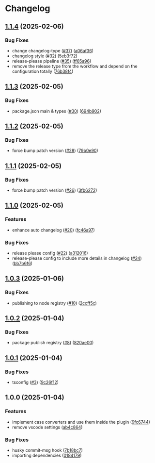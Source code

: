 # Changelog

## [1.1.4](https://github.com/muhammedkamel/mongoose-collection-naming-plugin/compare/v1.1.3...v1.1.4) (2025-02-06)


### Bug Fixes

* change changelog-type ([#37](https://github.com/muhammedkamel/mongoose-collection-naming-plugin/issues/37)) ([a06af36](https://github.com/muhammedkamel/mongoose-collection-naming-plugin/commit/a06af36daa3261a3c1cc16e7e8dacc2001e4ec27))
* changelog style ([#32](https://github.com/muhammedkamel/mongoose-collection-naming-plugin/issues/32)) ([5eb3f72](https://github.com/muhammedkamel/mongoose-collection-naming-plugin/commit/5eb3f72a11bf8bb1e442758781d843d1cc8cfc2e))
* release-please pipeline ([#35](https://github.com/muhammedkamel/mongoose-collection-naming-plugin/issues/35)) ([ff65a96](https://github.com/muhammedkamel/mongoose-collection-naming-plugin/commit/ff65a9670a08b52d3bfd23376a512d99151f5988))
* remove the release type from the workflow and depend on the configuration totally ([76b38f4](https://github.com/muhammedkamel/mongoose-collection-naming-plugin/commit/76b38f4a75bcf4410333b1f064213cb14c57c6c7))

## [1.1.3](https://github.com/muhammedkamel/mongoose-collection-naming-plugin/compare/v1.1.2...v1.1.3) (2025-02-05)


### Bug Fixes

* package.json main & types ([#30](https://github.com/muhammedkamel/mongoose-collection-naming-plugin/issues/30)) ([694b902](https://github.com/muhammedkamel/mongoose-collection-naming-plugin/commit/694b9022c0d661f3f8e772f29a313303a69f5a83))

## [1.1.2](https://github.com/muhammedkamel/mongoose-collection-naming-plugin/compare/v1.1.1...v1.1.2) (2025-02-05)


### Bug Fixes

* force bump patch version ([#28](https://github.com/muhammedkamel/mongoose-collection-naming-plugin/issues/28)) ([79b0e90](https://github.com/muhammedkamel/mongoose-collection-naming-plugin/commit/79b0e907da685ee4c285d7a88268695f744ef535))

## [1.1.1](https://github.com/muhammedkamel/mongoose-collection-naming-plugin/compare/v1.1.0...v1.1.1) (2025-02-05)


### Bug Fixes

* force bump patch version ([#26](https://github.com/muhammedkamel/mongoose-collection-naming-plugin/issues/26)) ([3fb6272](https://github.com/muhammedkamel/mongoose-collection-naming-plugin/commit/3fb6272f7d7ef79b46d267608ea4c23392b21abc))

## [1.1.0](https://github.com/muhammedkamel/mongoose-collection-naming-plugin/compare/v1.0.3...v1.1.0) (2025-02-05)


### Features

* enhance auto changelog ([#20](https://github.com/muhammedkamel/mongoose-collection-naming-plugin/issues/20)) ([fc46a97](https://github.com/muhammedkamel/mongoose-collection-naming-plugin/commit/fc46a977c263d0a4d8e7b1f23d494da109f80b71))


### Bug Fixes

* release please config ([#22](https://github.com/muhammedkamel/mongoose-collection-naming-plugin/issues/22)) ([a312016](https://github.com/muhammedkamel/mongoose-collection-naming-plugin/commit/a312016075b6a02b94a19027ec4a6768074ecab6))
* release-please config to include more details in changelog ([#24](https://github.com/muhammedkamel/mongoose-collection-naming-plugin/issues/24)) ([bb7b6f6](https://github.com/muhammedkamel/mongoose-collection-naming-plugin/commit/bb7b6f646038237ad82e3744444f17a0c3e227cd))

## [1.0.3](https://github.com/muhammedkamel/mongoose-collection-naming-plugin/compare/v1.0.2...v1.0.3) (2025-01-06)


### Bug Fixes

* publishing to node registry ([#10](https://github.com/muhammedkamel/mongoose-collection-naming-plugin/issues/10)) ([2ccff5c](https://github.com/muhammedkamel/mongoose-collection-naming-plugin/commit/2ccff5cfe95ef2cde616b5ace0d2e685ced5293e))

## [1.0.2](https://github.com/muhammedkamel/mongoose-collection-naming-plugin/compare/v1.0.1...v1.0.2) (2025-01-04)


### Bug Fixes

* package publish registry ([#8](https://github.com/muhammedkamel/mongoose-collection-naming-plugin/issues/8)) ([820ae00](https://github.com/muhammedkamel/mongoose-collection-naming-plugin/commit/820ae0067fd38403f37f1aecaf421c99da5af0d7))

## [1.0.1](https://github.com/muhammedkamel/mongoose-collection-naming-plugin/compare/v1.0.0...v1.0.1) (2025-01-04)


### Bug Fixes

* tsconfig ([#3](https://github.com/muhammedkamel/mongoose-collection-naming-plugin/issues/3)) ([9c26f12](https://github.com/muhammedkamel/mongoose-collection-naming-plugin/commit/9c26f121356cd352eed79fce418dd9fabea977e6))

## 1.0.0 (2025-01-04)


### Features

* implement case converters and use them inside the plugin ([9fc6744](https://github.com/muhammedkamel/mongoose-collection-naming-plugin/commit/9fc67445e83d63a23c0a23b1716cf47947949d8d))
* remove vscode settings ([ab4c864](https://github.com/muhammedkamel/mongoose-collection-naming-plugin/commit/ab4c864f2817a5be8d507b17d0dcfec81c795e54))


### Bug Fixes

* husky commit-msg hook ([7b18bc7](https://github.com/muhammedkamel/mongoose-collection-naming-plugin/commit/7b18bc72cb02bc0ed91457b606a2c5c43356854a))
* importing dependencies ([0184179](https://github.com/muhammedkamel/mongoose-collection-naming-plugin/commit/01841795b124ddf5db3c37fab0180ce0876851a0))
